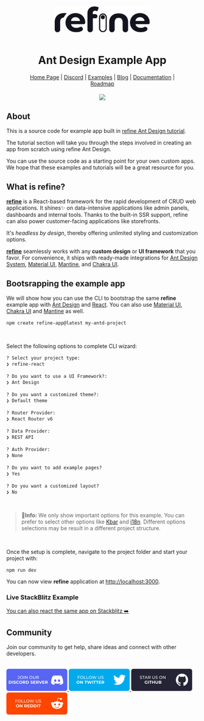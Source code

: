 
<br/>

<div align="center" style="margin: 30px;">
<a href="https://github.com/refinedev/refine">
  <img src="https://raw.githubusercontent.com/refinedev/refine/master/logo.png"   style="width:250px;" align="center" />
</a>
<br />
<br />

<h1>Ant Design Example App</h1>

<div align="center">
    <a href="https://refine.dev">Home Page</a> |
    <a href="https://discord.gg/refine">Discord</a> |
    <a href="https://refine.dev/examples/">Examples</a> | 
    <a href="https://refine.dev/blog/">Blog</a> | 
    <a href="https://refine.dev/docs/">Documentation</a> | 
    <a href="https://github.com/refinedev/refine/projects/1">Roadmap</a>
</div>

<br />

<a href="https://github.com/refinedev/refine">
 <img src="https://github.com/refinedev/refine/blob/master/documentation/static/img/first-example-result.png?raw=true"   style="width:650px;" align="center" />
 </a>
</div>




## About

This is a source code for example app built in [refine Ant Design tutorial](https://refine.dev/docs/tutorials/ant-design-tutorial/).

The tutorial section will take you through the steps involved in creating an app from scratch using refine Ant Design.

You can use the source code as a starting point for your own custom apps.  We hope that these examples and tutorials will be a great resource for you.


## What is refine?
[**refine**](https://github.com/refinedev/refine) is a React-based framework for the rapid  development of CRUD web applications. It shines✨ on data-intensive applications like admin panels, dashboards and internal tools. Thanks to the built-in SSR support, refine can also power customer-facing applications like storefronts.


It's *headless by design*, thereby offering unlimited styling and customization options.

[**refine**](https://github.com/refinedev/refine) seamlessly works with any **custom design** or **UI framework** that you favor. For convenience, it ships with ready-made integrations for [Ant Design System](https://ant.design/), [Material UI](https://mui.com/), [Mantine](https://mantine.dev/), and [Chakra UI](https://chakra-ui.com/).

## Bootsrapping the example app

We will show how you can use the CLI to bootstrap the same **refine** example app with [Ant Design](https://ant.design/) and [React](https://reactjs.org/). You can also use [Material UI](https://material-ui.com/), [Chakra UI](https://chakra-ui.com/) and [Mantine](https://mantine.dev/) as well.

```
npm create refine-app@latest my-antd-project
```


<br/>

Select the following options to complete CLI wizard:

```
? Select your project type: 
❯ refine-react

? Do you want to use a UI Framework?:
❯ Ant Design

? Do you want a customized theme?:
❯ Default theme

? Router Provider:
❯ React Router v6

? Data Provider:
❯ REST API

? Auth Provider:
❯ None

? Do you want to add example pages? 
❯ Yes

? Do you want a customized layout?
❯ No
```
<br/>

>🚦**Info:**
 We only show important options for this example. You can prefer to select other options like [Kbar](https://github.com/timc1/kbar) and [i18n](https://www.i18next.com/). Different options selections may be result in a different project structure.



<br/>

Once the setup is complete, navigate to the project folder and start your project with:

```
npm run dev
```

You can now view **refine** application at [http://localhost:3000](http://localhost:3000).
<br/>

### Live StackBlitz Example
[You can also react the same app on Stackblitz 	➡️ ](https://stackblitz.com/edit/refinedev-refine-n8shov?file=package.json)

## Community
Join our community to get help, share ideas and connect with other developers.

<br>

<a href="https://discord.gg/refine">
  <img src="images/discord.png" width="160px" />
</a>
<a href="https://twitter.com/refine_dev">
  <img src="images/twitter.png" width="160px" />
</a>
<a href="https://github.com/refinedev/refine">
  <img src="images/github.png"  width="160px"/>
</a>
<a href="https://www.reddit.com/r/refine/">
  <img src="images/reddit.png" width="160px" />
</a>

